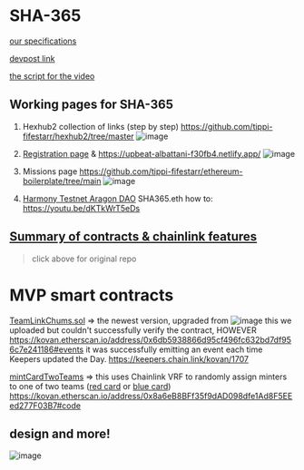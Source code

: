 # SHA-365
[our specifications](https://docs.google.com/document/d/1htsIUW1AiagQT3W35X_A3B6HL4_4zS1a8a8oWTU7og8/edit#heading=h.lgowqagkisla)

[devpost link](https://devpost.com/software/sidechain-hackathon-activities-356-sha365)

[the script for the video](https://docs.google.com/document/d/1RC5u1Vcx47oigiNUMLDc4cKQpS-qPH3qCqTe81cy1JA/edit?usp=sharing)

## Working pages for SHA-365
1. Hexhub2 collection of links (step by step) https://github.com/tippi-fifestarr/hexhub2/tree/master
![image](https://user-images.githubusercontent.com/62179036/143809708-939265b4-ca11-4506-b686-d6098bb5b7ed.png)

2. [Registration page](https://github.com/tippi-fifestarr/ChainlinkTeamFun/tree/master) & https://upbeat-albattani-f30fb4.netlify.app/
![image](https://user-images.githubusercontent.com/62179036/143809761-e9105e78-1711-41a8-a9e1-da2120a3687e.png)

3. Missions page https://github.com/tippi-fifestarr/ethereum-boilerplate/tree/main
![image](https://user-images.githubusercontent.com/62179036/143810232-a2626f47-b7b6-4fa6-829b-2fe2d31fd901.png)

4. [Harmony Testnet Aragon DAO](client.aragon.org/) SHA365.eth how to: https://youtu.be/dKTkWrT5eDs

## [Summary of contracts & chainlink features](https://github.com/tippi-fifestarr/ChainlinkTeamFun)

> click above for original repo

# MVP smart contracts

[TeamLinkChums.sol](https://github.com/tippi-fifestarr/ChainlinkTeamFun/blob/main/TeamLinkChums.sol) => the newest version, upgraded from ![image](https://user-images.githubusercontent.com/62179036/143808739-f8e33aa0-1dd0-4b23-a479-9c25cb3cb5aa.png)
this we uploaded but couldn't successfully verify the contract, HOWEVER https://kovan.etherscan.io/address/0x6db5938866d95cf496fc632bd7df956c7e241186#events it was successfully emitting an event each time Keepers updated the Day. https://keepers.chain.link/kovan/1707

[mintCardTwoTeams](https://github.com/tippi-fifestarr/ChainlinkTeamFun/blob/main/mintCardTwoTeams.sol) => this uses Chainlink VRF to randomly assign minters to one of two teams ([red card](https://rinkeby.rarible.com/token/0x6ede7F3c26975AAd32a475e1021D8F6F39c89d82:84799889509624640499281787148111605021253889930053214964227142096833187151893?tab=details) or [blue card](https://rinkeby.rarible.com/token/0x6ede7F3c26975AAd32a475e1021D8F6F39c89d82:84799889509624640499281787148111605021253889930053214964227142096833187151894?tab=details)) https://kovan.etherscan.io/address/0x8a6eB8BFf35f9dAD098dfe1Ad8F5EEed277F03B7#code

## design and more!

![image](https://user-images.githubusercontent.com/62179036/143810385-acd38bba-216d-4dd4-adee-746408db27cb.png)
